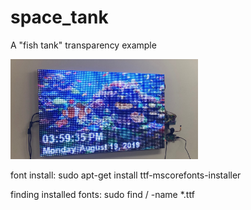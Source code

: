 # space_tank
A "fish tank" transparency example

<img src="./images/fish_tank_screenshot.jpeg" width = 300>

font install:
sudo apt-get install ttf-mscorefonts-installer

finding installed fonts:
sudo find / -name *.ttf


